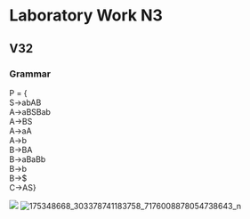 # Laboratory Work N3
## V32
### Grammar
P = {  
S->abAB  
A->aBSBab  
A->BS  
A->aA  
A->b  
B->BA  
B->aBaBb  
B->b  
B->$  
C->AS}  

![](https://user-images.githubusercontent.com/56044286/115145368-da4dd700-a059-11eb-92e0-cb4570185ba0.jpg)
![175348668_303378741183758_7176008878054738643_n](https://user-images.githubusercontent.com/56044286/115145370-db7f0400-a059-11eb-9786-f899c1a60b7d.jpg)
